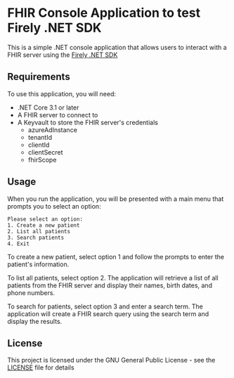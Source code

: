 # FHIR Console Application to test Firely .NET SDK

This is a simple .NET console application that allows users to interact with a FHIR server using the [Firely .NET SDK](https://docs.fire.ly)

## Requirements

To use this application, you will need:

* .NET Core 3.1 or later
* A FHIR server to connect to
* A Keyvault to store the FHIR server's credentials
  * azureAdInstance
  * tenantId
  * clientId
  * clientSecret
  * fhirScope

## Usage

When you run the application, you will be presented with a main menu that prompts you to select an option:

```
Please select an option:
1. Create a new patient
2. List all patients
3. Search patients
4. Exit
```

To create a new patient, select option 1 and follow the prompts to enter the patient's information.

To list all patients, select option 2. The application will retrieve a list of all patients from the FHIR server and display their names, birth dates, and phone numbers.

To search for patients, select option 3 and enter a search term. The application will create a FHIR search query using the search term and display the results.

## License

This project is licensed under the GNU General Public License - see the [LICENSE](LICENSE) file for details